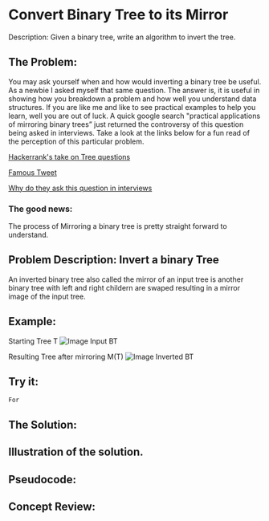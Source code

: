 # Convert Binary Tree to its Mirror
Description: 
Given a binary tree, write an algorithm to invert the tree.

## The Problem: 
You may ask yourself when and how would inverting a binary tree be useful. As a newbie I asked myself that same question. The answer is, it is useful in showing how you breakdown a problem and how well you understand data structures. If you are like me and like to see practical examples to help you learn, well you are out of luck. A quick google search "practical applications of mirroring binary trees” just returned the controversy of this question being asked in interviews. Take a look at the links below for a fun read of the perception of this particular problem.

[Hackerrank's take on Tree questions](https://blog.hackerrank.com/the-unhealthy-obsession-with-tree-questions/)

[Famous Tweet](https://twitter.com/mxcl/status/608682016205344768)

[Why do they ask this question in interviews](https://thecodebarbarian.com/i-dont-want-to-hire-you-if-you-cant-reverse-a-binary-tree)

### The good news: 
The process of Mirroring a binary tree is pretty straight forward to understand.

## Problem Description: Invert a binary Tree
An inverted binary tree also called the mirror of an input tree is another binary tree with left and right childern are swaped resulting in a mirror image of the input tree.

## Example:
Starting Tree T
![Image Input BT](https://raw.githubusercontent.com/mariellaPariente/InterviewQuestionGuide/master/Trees/Input%20tree%20BT.png)

Resulting Tree after mirroring M(T)
![Image Inverted BT](https://raw.githubusercontent.com/mariellaPariente/InterviewQuestionGuide/master/Trees/inverted%20BT.png)

## Try it:
    For 
## The Solution:
   
## Illustration of the solution.

## Pseudocode:

## Concept Review:
